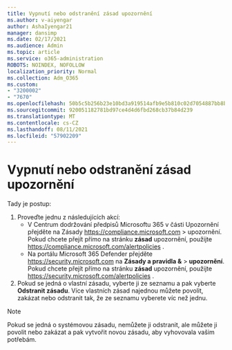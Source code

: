 ```yaml
---
title: Vypnutí nebo odstranění zásad upozornění
ms.author: v-aiyengar
author: AshaIyengar21
manager: dansimp
ms.date: 02/17/2021
ms.audience: Admin
ms.topic: article
ms.service: o365-administration
ROBOTS: NOINDEX, NOFOLLOW
localization_priority: Normal
ms.collection: Adm_O365
ms.custom:
- "3200002"
- "7670"
ms.openlocfilehash: 50b5c5b256b23e10bd3a919514afb9e5b810c02d7054887bb8bb191e21a0c81e
ms.sourcegitcommit: 920051182781bd97ce4d4d6fbd268cb37b84d239
ms.translationtype: MT
ms.contentlocale: cs-CZ
ms.lasthandoff: 08/11/2021
ms.locfileid: "57902209"
---
```

# <a name="turn-off-or-delete-alert-policies"></a>Vypnutí nebo odstranění zásad upozornění

Tady je postup:

1. Proveďte jednu z následujících akcí:
   - V Centrum dodržování předpisů Microsoftu 365 v části Upozornění přejděte na Zásady <https://compliance.microsoft.com>  \>  upozornění.  Pokud chcete přejít přímo na stránku **zásad** upozornění, použijte <https://compliance.microsoft.com/alertpolicies> .
   - Na portálu Microsoft 365 Defender přejděte <https://security.microsoft.com> na **Zásady a pravidla &** \> **upozornění**. Pokud chcete přejít přímo na stránku **zásad** upozornění, použijte <https://security.microsoft.com/alertpolicies> .
2. Pokud se jedná o vlastní zásadu, vyberte ji ze seznamu a pak vyberte **Odstranit zásadu**. Více vlastních zásad najednou můžete povolit, zakázat nebo odstranit tak, že ze seznamu vyberete víc než jednu.

> [!NOTE]
> Pokud se jedná o systémovou zásadu, nemůžete ji odstranit, ale můžete ji povolit nebo zakázat a pak vytvořit novou zásadu, aby vyhovovala vašim potřebám.
